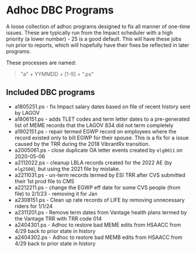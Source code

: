 # Adhoc DBC Programs

A loose collection of adhoc programs designed to fix all manner of one-time issues. These are typically run from the Impact scheduler with a high priority (a lower number) - 25 is a good default. This will have these jobs run prior to reports, which will hopefully have their fixes be reflected in later programs.

These processes are named:

> "a" + YYMMDD + [1-9] + ".ps"

## Included DBC programs

- a1805251.ps - fix Impact salary dates based on file of recent history sent by LAGOV
- a1806151.ps - adds TLET codes and term letter dates to a pre-generated list of MEME records that the LAGOV 834 did not term completely
- a1902151.ps - repair termed EGWP record on employees where the record existed only to bill EGWP for their spouse. This is a fix for a issue caused by the TRR during the 2018 VibrantRx transition.
- a2005061.ps - close duplicate OA letter events created by `elg0011` on 2020-05-06
- a2112022.ps - cleanup LBLA records created for the 2022 AE (by `elg2500`), but using the 2021 file by mistake.
- a2211031.ps - un-term records termed by ESI TRR after CVS submitted their 1st prod file to CMS
- a2212211.ps - change the EGWP eff date for some CVS people (from file) to 2/1/23 - removing it for Jan
- a2308151.ps - Clean up rate records of LIFE by removing unnecessary riders for 1/1/24
- a2311201.ps - Remove term dates from Vantage health plans termed by the Vantage TRR with TRR code 014
- a2404301.ps - Adhoc to restore bad MEME edits from HSAACC from 4/29 back to prior state in history
- a2404302.ps - Adhoc to restore bad MEMB edits from HSAACC from 4/29 back to prior state in history
